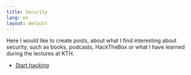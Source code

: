 ```yaml
---
title: Security
lang: en
layout: default
---
```


Here I would like to create posts, about what I find interesting about security, such as books, podcasts, HackTheBox or what I have learned during the lectures at KTH.

- [Start hacking](security/start-hacking.html)
